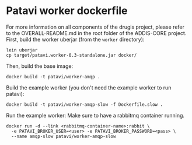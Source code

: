 Patavi worker dockerfile
========================

For more information on all components of the drugis project, please refer to the OVERALL-README.md in the root folder of the ADDIS-CORE project.
First, build the worker uberjar (from the `worker` directory):


```
lein uberjar
cp target/patavi.worker-0.3-standalone.jar docker/
```

Then, build the base image:

```
docker build -t patavi/worker-amqp .
```

Build the example worker (you don't need the example worker to run patavi):

```
docker build -t patavi/worker-amqp-slow -f Dockerfile.slow .
```

Run the example worker:
Make sure to have a rabbitmq container running.

```
docker run -d --link <rabbitmq-container-name>:rabbit \
  -e PATAVI_BROKER_USER=<user> -e PATAVI_BROKER_PASSWORD=<pass> \
  --name amqp-slow patavi/worker-amqp-slow
```

